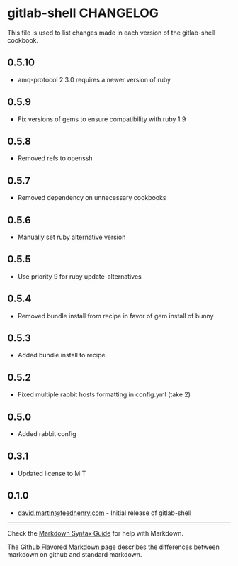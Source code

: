 gitlab-shell CHANGELOG
======================

This file is used to list changes made in each version of the gitlab-shell cookbook.

0.5.10
----
- amq-protocol 2.3.0 requires a newer version of ruby

0.5.9
----
- Fix versions of gems to ensure compatibility with ruby 1.9

0.5.8
-----
- Removed refs to openssh

0.5.7
-----
- Removed dependency on unnecessary cookbooks

0.5.6
-----
- Manually set ruby alternative version

0.5.5
-----
- Use priority 9 for ruby update-alternatives

0.5.4
-----
- Removed bundle install from recipe in favor of gem install of bunny

0.5.3
-----
- Added bundle install to recipe

0.5.2
-----
- Fixed multiple rabbit hosts formatting in config.yml (take 2)

0.5.0
-----
- Added rabbit config

0.3.1
-----
- Updated license to MIT

0.1.0
-----
- david.martin@feedhenry.com - Initial release of gitlab-shell

- - -
Check the [Markdown Syntax Guide](http://daringfireball.net/projects/markdown/syntax) for help with Markdown.

The [Github Flavored Markdown page](http://github.github.com/github-flavored-markdown/) describes the differences between markdown on github and standard markdown.
